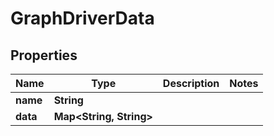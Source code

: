 
# GraphDriverData

## Properties
Name | Type | Description | Notes
------------ | ------------- | ------------- | -------------
**name** | **String** |  | 
**data** | **Map&lt;String, String&gt;** |  | 



